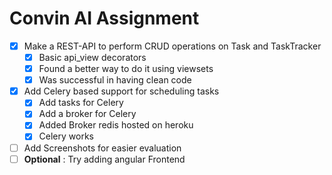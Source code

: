 # Convin AI Assignment
*  [x] Make a REST-API to perform CRUD operations on Task and TaskTracker
   *  [x] Basic api_view decorators
   *  [x] Found a better way to do it using viewsets
   *  [x] Was successful in having clean code
*  [x] Add Celery based support for scheduling tasks
   *  [x] Add tasks for Celery
   *  [x] Add a broker for Celery
   *  [x] Added Broker redis hosted on heroku
   *  [x] Celery works
* [ ] Add Screenshots for easier evaluation  
* [ ] <b>Optional</b> : Try adding angular Frontend
